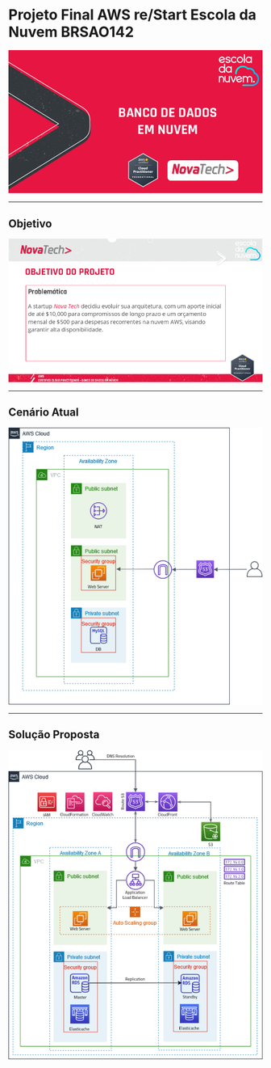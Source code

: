 # Projeto Final AWS re/Start Escola da Nuvem BRSAO142 

<div align="center">
  <img src="imagens/EDN-capa.png"/>
</div>

---

## Objetivo

<div align="center">
  <img src="imagens/EDN-objetivo.pptx.png"/>
</div>

---

## Cenário Atual

<div align="center">
  <img src="imagens/EDN-cenario-atual.PNG"/>
</div>

---

## Solução Proposta

<div align="center">
  <img src="imagens/EDN-solucao-final.png"/>
</div>
